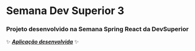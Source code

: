 # Semana Dev Superior 3

### Projeto desenvolvido na Semana Spring React da DevSuperior 

:sparkles: [**_Aplicação desenvolvida_**](https://rique-sds3.netlify.app) :sparkles: 
